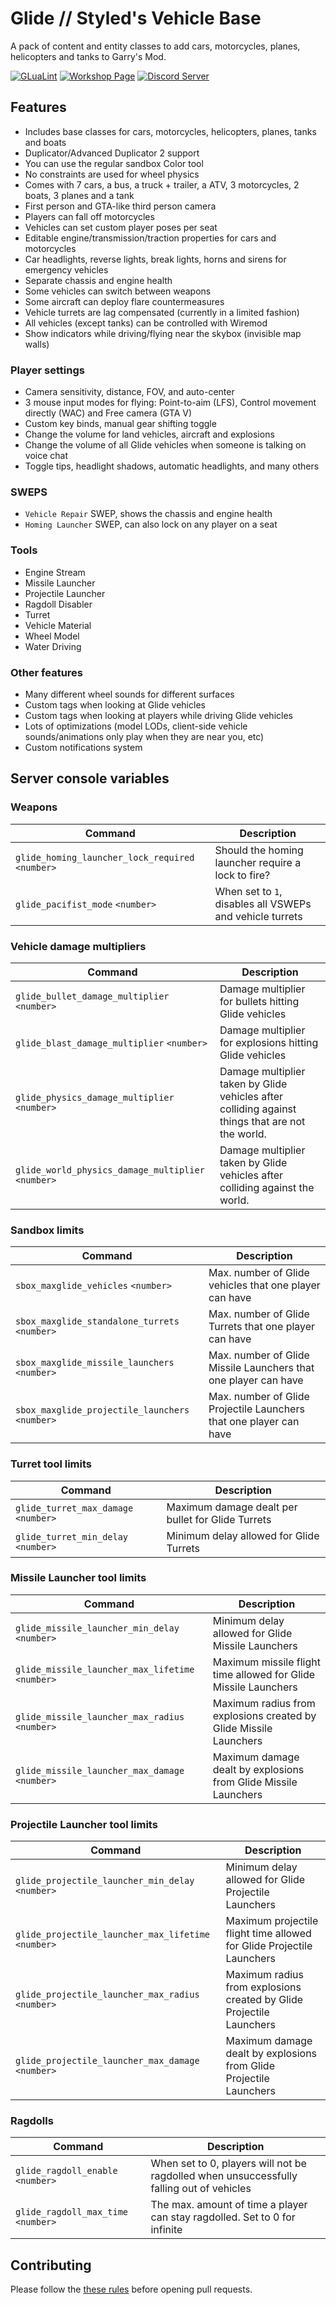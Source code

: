 # Glide // Styled's Vehicle Base

A pack of content and entity classes to add cars, motorcycles, planes, helicopters and tanks to Garry's Mod.

[![GLuaLint](https://github.com/StyledStrike/gmod-glide/actions/workflows/glualint.yml/badge.svg)](https://github.com/FPtje/GLuaFixer)
[![Workshop Page](https://img.shields.io/endpoint.svg?url=https%3A%2F%2Fshieldsio-steam-workshop.jross.me%2F3389728250%2Fsubscriptions-text)](https://steamcommunity.com/sharedfiles/filedetails/?id=3389728250)
[![Discord Server](https://img.shields.io/badge/Discord-Discord?style=flat&logo=discord&logoColor=white&color=5662F6)](https://discord.gg/aSecXvMXM2)

## Features

- Includes base classes for cars, motorcycles, helicopters, planes, tanks and boats
- Duplicator/Advanced Duplicator 2 support
- You can use the regular sandbox Color tool
- No constraints are used for wheel physics
- Comes with 7 cars, a bus, a truck + trailer, a ATV, 3 motorcycles, 2 boats, 3 planes and a tank
- First person and GTA-like third person camera
- Players can fall off motorcycles
- Vehicles can set custom player poses per seat
- Editable engine/transmission/traction properties for cars and motorcycles
- Car headlights, reverse lights, break lights, horns and sirens for emergency vehicles
- Separate chassis and engine health
- Some vehicles can switch between weapons
- Some aircraft can deploy flare countermeasures
- Vehicle turrets are lag compensated (currently in a limited fashion)
- All vehicles (except tanks) can be controlled with Wiremod
- Show indicators while driving/flying near the skybox (invisible map walls)

### Player settings

- Camera sensitivity, distance, FOV, and auto-center
- 3 mouse input modes for flying: Point-to-aim (LFS), Control movement directly (WAC) and Free camera (GTA V)
- Custom key binds, manual gear shifting toggle
- Change the volume for land vehicles, aircraft and explosions
- Change the volume of all Glide vehicles when someone is talking on voice chat
- Toggle tips, headlight shadows, automatic headlights, and many others

### SWEPS

- `Vehicle Repair` SWEP, shows the chassis and engine health
- `Homing Launcher` SWEP, can also lock on any player on a seat

### Tools

- Engine Stream
- Missile Launcher
- Projectile Launcher
- Ragdoll Disabler
- Turret
- Vehicle Material
- Wheel Model
- Water Driving

### Other features

- Many different wheel sounds for different surfaces
- Custom tags when looking at Glide vehicles
- Custom tags when looking at players while driving Glide vehicles
- Lots of optimizations (model LODs, client-side vehicle sounds/animations only play when they are near you, etc)
- Custom notifications system

## Server console variables

### Weapons

| Command | Description
| ------- | -----------
| `glide_homing_launcher_lock_required` `<number>` | Should the homing launcher require a lock to fire?
| `glide_pacifist_mode` `<number>` | When set to `1`, disables all VSWEPs and vehicle turrets

### Vehicle damage multipliers

| Command | Description
| ------- | -----------
| `glide_bullet_damage_multiplier` `<number>` | Damage multiplier for bullets hitting Glide vehicles
| `glide_blast_damage_multiplier` `<number>` | Damage multiplier for explosions hitting Glide vehicles
| `glide_physics_damage_multiplier` `<number>` | Damage multiplier taken by Glide vehicles after colliding against things that are not the world.
| `glide_world_physics_damage_multiplier` `<number>` | Damage multiplier taken by Glide vehicles after colliding against the world.

### Sandbox limits

| Command | Description
| ------- | -----------
| `sbox_maxglide_vehicles` `<number>` | Max. number of Glide vehicles that one player can have
| `sbox_maxglide_standalone_turrets` `<number>` | Max. number of Glide Turrets that one player can have
| `sbox_maxglide_missile_launchers` `<number>` | Max. number of Glide Missile Launchers that one player can have
| `sbox_maxglide_projectile_launchers` `<number>` | Max. number of Glide Projectile Launchers that one player can have

### Turret tool limits

| Command | Description
| ------- | -----------
| `glide_turret_max_damage` `<number>` | Maximum damage dealt per bullet for Glide Turrets
| `glide_turret_min_delay` `<number>` | Minimum delay allowed for Glide Turrets

### Missile Launcher tool limits

| Command | Description
| ------- | -----------
| `glide_missile_launcher_min_delay` `<number>` | Minimum delay allowed for Glide Missile Launchers
| `glide_missile_launcher_max_lifetime` `<number>` | Maximum missile flight time allowed for Glide Missile Launchers
| `glide_missile_launcher_max_radius` `<number>` | Maximum radius from explosions created by Glide Missile Launchers
| `glide_missile_launcher_max_damage` `<number>` | Maximum damage dealt by explosions from Glide Missile Launchers

### Projectile Launcher tool limits

| Command | Description
| ------- | -----------
| `glide_projectile_launcher_min_delay` `<number>` | Minimum delay allowed for Glide Projectile Launchers
| `glide_projectile_launcher_max_lifetime` `<number>` | Maximum projectile flight time allowed for Glide Projectile Launchers
| `glide_projectile_launcher_max_radius` `<number>` | Maximum radius from explosions created by Glide Projectile Launchers
| `glide_projectile_launcher_max_damage` `<number>` | Maximum damage dealt by explosions from Glide Projectile Launchers

### Ragdolls

| Command | Description
| ------- | -----------
| `glide_ragdoll_enable` `<number>` | When set to 0, players will not be ragdolled when unsuccessfully falling out of vehicles
| `glide_ragdoll_max_time` `<number>` | The max. amount of time a player can stay ragdolled. Set to 0 for infinite

## Contributing

Please follow the [these rules](https://github.com/StyledStrike/gmod-glide/blob/main/.github/pull_request_template.md) before opening pull requests.

